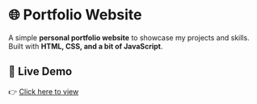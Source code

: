 # 🌐 Portfolio Website  

A simple **personal portfolio website** to showcase my projects and skills.  
Built with **HTML, CSS, and a bit of JavaScript**.  

## 🚀 Live Demo  
👉 [Click here to view](https://paulasamy5.github.io/MyPortfolio/) 
